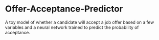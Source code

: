 # Offer-Acceptance-Predictor
A toy model of whether a candidate will accept a job offer based on a few variables and a neural network trained to predict the probability of acceptance.
